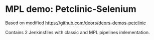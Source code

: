MPL demo: Petclinic-Selenium
============================

Based on modified https://github.com/deors/deors-demos-petclinic

Contains 2 Jenkinsfiles with classic and MPL pipelines imlementation.
